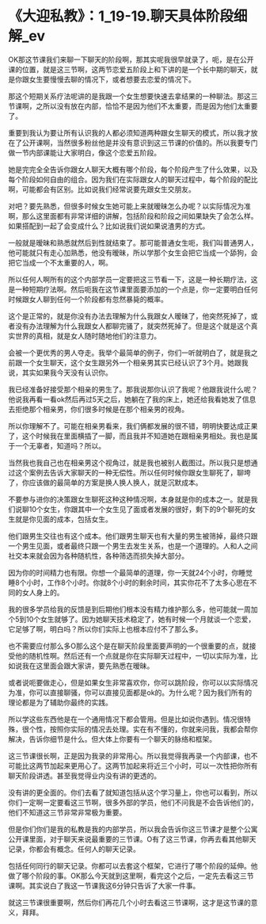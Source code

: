 # 《大迎私教》：1_19-19.聊天具体阶段细解_ev

OK那这节课我们来聊一下聊天的阶段啊，那其实呢我很早就录了，呃，是在公开课的位置，就是这三节啊，这两节恋爱五阶段上和下讲的是一个长中期的聊天，就是你跟女生要慢慢去聊的情况下，或者想要去恋爱的情况下。

那这个短期关系疗法呢讲的是我跟一个女生想要快速去拿结果的一种聊法。那这三节课啊，之所以没有放在内部，恰恰不是因为他们不太重要，而是因为他们太重要了。

重要到我认为要让所有认识我的人都必须知道两种跟女生聊天的模式，所以我才放在了公开课啊，当然很多粉丝他是并没有意识到这三节课的价值的。所以我要专门做一节内部课能让大家明白，像这个恋爱五阶段。

她是完完全全告诉你跟女人聊天大概有哪个阶段，每个阶段产生了什么效果，以及每个阶段如何自由的组合。因为我们在实际跟女人的聊天过程中，每个阶段的配比啊，可能都会有区别。比如说我们经常说要先跟女生交朋友。

对吧？要先熟悉，但很多时候女生她可能上来就暧昧怎么办呢？以实际情况为准啊，那么这里面都有非常详细的讲解，包括阶段和阶段之间如果缺失了会怎么样。如果搭配到一起了会变成什么？比如说我们说如果说渣男的方式。

一般就是暧昧和熟悉就然后到性就结束了。那可能普通女生呃，我们叫普通男人，他可能就只有走心加熟悉，他没有暧昧，所以学那个女生会把它当成一个舔狗，会把它当成一个不太重要的人，啊。

所以任何人啊所有的这个内部学员一定要把这三节看一下，这是一种长期疗法，这是一种短期疗法啊。然后呃我在这节课里面要添加的一个点是，你一定要明白任何时候跟女人聊到任何一个阶段都有忽然暴毙的概率。

这个是正常的，就是你没有办法去理解为什么我跟女人暧昧了，他突然死掉了，或者没有办法理解为什么我跟女人都聊完骚了，就突然死掉了。但是这个就是这个真实世界的真相，就是女人随时随地他们的注意力。

会被一个更优秀的男人夺走。我举个最简单的例子，你们一听就明白了，就是我之前跟一个女生聊天，这个女生跟另外一个相亲男其实已经认识了3个月。她跟我说，其实如果我今天没有认识你。

我已经准备好接受那个相亲的男生了。那我说那你认识了我呢？他跟我说什么呢？他说我再看一看ok然后再过5天之后，她躺在了我的床上，她还给我看她发了信息去拒绝那个相亲男，你们很多时候是在那个相亲男的视角。

所以你理解不了。可能在相亲男看来，我们俩都发展的很不错，明明快要达成正果了，这个时候我在里面横插了一脚，而且我并不知道她在跟相亲男相处。我也是属于一个无辜者，知道吗？所以。

当然我也我自己也在相亲男这个视角过，就是我也被别人截图过。所以我只是想通过这个案例去告诉大家聊天的一种无偿性。所以任何时候你跟女生聊死了，聊垮了，你应该做的最简单的方案是换人换人换人，就是沉默成本。

不要参与进你的决策跟女生聊死这种这种情况啊，本身就是你的成本之一。就是我们说聊10个女生，你跟其中一个女生见了面或者发展的很好，剩下的9个聊死的女生就是你见面的成本，包括女生。

他们跟男生交往也有这个成本。他们跟男生聊天也有大量的男生被筛掉，最终只跟一个男生见面，或者最终只跟一个男生去发生关系，也是一个道理的。人和人之间社交本来就会因为各种随机性，各种筛选而损失掉大部分。

因为你的时间精力也有限。你想一个最简单的道理，你一天就24个小时，你睡觉睡8个小时，工作8个小时。你就8个小时的剩余时间，其实你花不了太多心思在不同的女人身上的。

我的很多学员给我的反馈是到后期他们根本没有精力维护那么多，他可能就一周加个5到10个女生就够了。因为她聊天技术稳定了，她有时候一个月就谈一个恋爱，它足够了啊，明白吗？所以你们实际上也根本应付不了那么多。

也不需要应付那么多O那么这个是在聊天阶段里面要声明的一个很重要的点，就接受他的随机性啊。然后还有一个点就是你在实际聊天过程中，一切以实际为准，比如说我在这里面会跟大家讲，要先熟悉在暧昧。

或者说呃要做走心，但是如果女生非常喜欢你，你可以跳阶段，你可以以实际情况为准，你可以直接聊骚，你可以直接见面都是ok的。为什么呢？因为我们所有的理论都是为了辅助你最终的实践。

所以学这些东西他是在一个通用情况下都会管用。但是比如说你遇到。情况很特殊，很个性，按照你实际的情况去处理。实在有不懂的，你就来问我，我都会帮你解决，告诉你细节是什么。但大体上你要有一个聊天的脉络和框架。

这三节课很长啊，正是因为我录的非常用心。所以我觉得我再录一个内部课，也不可能比这两节加起来更用心了。这两节加起来将近三个小时，可以一次性把你所有聊天阶段讲透。甚至我觉得业内没有讲的更透的。

没有讲的更全面的。你们去看了就知道包括从这个学习量上，你也可以看到，所以你们一定啊一定要看这三节啊，很多外部的学员，他们不问我是不会告诉他们的，他们不知道这三节非常非常极为重要。

但是你们你们是我的私教是我的内部学员，所以我会告诉你这三节课才是整个公寓公开课里面，对于聊天来说最重要的三节课。O有了这三节课，你再去看其他聊天记录，你都会有概念。任何人的聊天记录。

包括任何同行的聊天记录。你都可以去套这个框架，它进行了哪个阶段的延伸。他做了哪个阶段的事。OK那么今天就到这里啊，看完这个之后，一定先去看这三节课啊。其实说白了我这一节课我这6分钟只告诉了大家一件事。

就这三节课很重要啊，然后你们再花几个小时去看这三节课啊，这才是这节课的意义，拜拜。